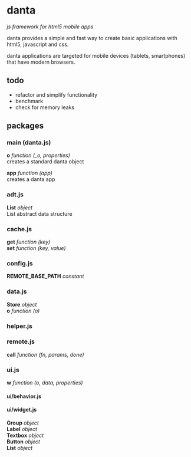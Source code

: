 # danta
*js framework for html5 mobile apps*

danta provides a simple and fast way to create basic applications with html5, javascript and css.

danta applications are targeted for mobile devices (tablets, smartphones) that have modern browsers.

## todo
*  refactor and simplify functionality
*  benchmark
*  check for memory leaks

## packages

### main (danta.js)

**o** *function (_o, properties)*  
creates a standard danta object

**app** *function (app)*  
creates a danta app

### adt.js

**List** *object*  
List abstract data structure  

### cache.js

**get** *function (key)*  
**set** *function (key, value)*  

### config.js
**REMOTE\_BASE\_PATH** *constant*  

### data.js

**Store** *object*  
**o** *function (o)*  

### helper.js

### remote.js

**call** *function (fn, params, done)*

### ui.js

**w** *function (o, data, properties)*

#### ui/behavior.js

#### ui/widget.js
**Group** *object*  
**Label** *object*  
**Textbox** *object*  
**Button** *object*  
**List** *object*  
